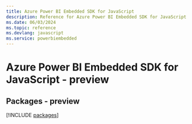 ```yaml
---
title: Azure Power BI Embedded SDK for JavaScript
description: Reference for Azure Power BI Embedded SDK for JavaScript
ms.date: 06/03/2024
ms.topic: reference
ms.devlang: javascript
ms.service: powerbiembedded
---
```

# Azure Power BI Embedded SDK for JavaScript - preview
## Packages - preview
[!INCLUDE [packages](power-bi-embedded-index.md)]